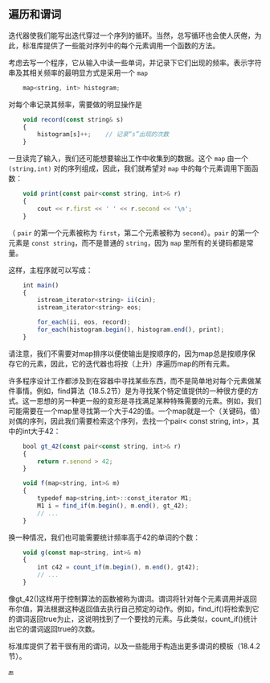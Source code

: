 ## 遍历和谓词

迭代器使我们能写出迭代穿过一个序列的循环。当然，总写循环也会使人厌倦，为此，标准库提供了一些能对序列中的每个元素调用一个函数的方法。

考虑去写一个程序，它从输入中读一些单词，并记录下它们出现的频率。表示字符串及其相关频率的最明显方式是采用一个 `map`

```javascript
    map<string, int> histogram;
```

对每个串记录其频率，需要做的明显操作是

```javascript
    void record(const string& s)
    {
        histogram[s]++;    // 记录“s”出现的次数
    }
```

一旦读完了输入，我们还可能想要输出工作中收集到的数据。这个 `map` 由一个 `(string,int)` 对的序列组成，因此，我们就希望对 `map` 中的每个元素调用下面函数：

```javascript
    void print(const pair<const string, int>& r)
    {
        cout << r.first << ' ' << r.second << '\n';
    }
```

（ `pair` 的第一个元素被称为 `first`，第二个元素被称为 `second`）。`pair` 的第一个元素是 `const string`，而不是普通的 `string`，因为 `map` 里所有的关键码都是常量。

这样，主程序就可以写成：

```javascript
    int main()
    {
        istream_iterator<string> ii(cin);
        istream_iterator<string> eos;

        for_each(ii, eos, record);
        for_each(histogram.begin(), histogram.end(), print);
    }
```

请注意，我们不需要对map排序以便使输出是按顺序的，因为map总是按顺序保存它的元素，因此，它的迭代器也将按（上升）序遍历map的所有元素。

许多程序设计工作都涉及到在容器中寻找某些东西，而不是简单地对每个元素做某件事情。例如，find算法（18.5.2节）是为寻找某个特定值提供的一种很方便的方式。这一思想的另一种更一般的变形是寻找满足某种特殊需要的元素。例如，我们可能需要在一个map里寻找第一个大于42的值。一个map就是一个（关键码，值）对偶的序列，因此我们需要检索这个序列，去找一个pair&lt; const string, int&gt;，其中的int大于42：

```javascript
    bool gt_42(const pair<const string, int>& r)
    {
        return r.senond > 42;
    }

    void f(map<string, int>& m)
    {
        typedef map<string,int>::const_iterator M1;
        M1 i = find_if(m.begin(), m.end(), gt_42);
        // ...
    } 
```

换一种情况，我们也可能需要统计频率高于42的单词的个数：

```javascript
    void g(const map<string, int>& m)
    {
        int c42 = count_if(m.begin(), m.end(), gt42);
        // ...
    }
```

像gt\_42\(\)这样用于控制算法的函数被称为谓词。谓词将针对每个元素调用并返回布尔值，算法根据这种返回值去执行自己预定的动作。例如，find\_if\(\)将检索到它的谓词返回true为止，这说明找到了一个要找的元素。与此类似，count\_if\(\)统计出它的谓词返回true的次数。

标准库提供了若干很有用的谓词，以及一些能用于构造出更多谓词的模板（18.4.2节）。

🔚


